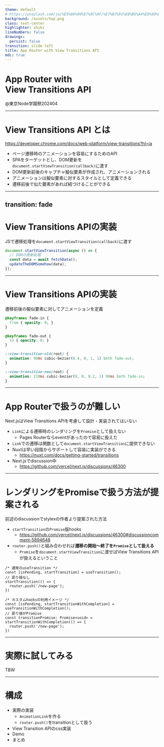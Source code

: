 ```yaml
---
theme: default
# https://unsplash.com/ja/%E5%86%99%E7%9C%9F/%E7%B7%91%E8%B5%A4%E9%9D%92%E3%81%AE%E5%85%89--MzXKfizmQs
background: /assets/top.png
class: text-center
highlighter: shiki
lineNumbers: false
drawings:
  persist: false
transition: slide-left
title: App Router with View Transitions API
mdc: true
---
```


# App Router with<br>View Transitions API

@東京Node学園祭202404

---

# View Transitions API とは

https://developer.chrome.com/docs/web-platform/view-transitions?hl=ja

- ページ遷移時のアニメーションを容易にするためのAPI
- SPAをターゲットとし、DOM更新を`document.startViewTransition(callback)`に渡す
- DOM更新前後のキャプチャ擬似要素が作成され、アニメーションされる
- アニメーションは擬似要素に対するスタイルとして定義できる
- 遷移前後で似た要素があれば紐づけることができる

---
transition: fade
---

# View Transitions APIの実装

JSで遷移処理を`document.startViewTransition(callback)`に渡す

```js
document.startViewTransition(async () => {
  // DOMの更新処理
  const data = await fetchData();
  updateTheDOMSomehow(data);
});
```

---

# View Transitions APIの実装

遷移前後の擬似要素に対してアニメーションを定義

```css
@keyframes fade-in {
  from { opacity: 0; }
}

@keyframes fade-out {
  to { opacity: 0; }
}

::view-transition-old(root) {
  animation: 90ms cubic-bezier(0.4, 0, 1, 1) both fade-out;
}

::view-transition-new(root) {
  animation: 210ms cubic-bezier(0, 0, 0.2, 1) 90ms both fade-in;
}
```

---

# App Routerで扱うのが難しい

Next.jsはView Transitions APIを考慮して設計・実装されてはいない

- `Link`による遷移時のレンダリングを`Promise`として扱えない
  - Pages Routerならeventがあったので容易に扱えた
- `Link`での遷移は関数として`document.startViewTransition`に提供できない
- Nuxtは早い段階からサポートして容易に実装ができる
  - https://nuxt.com/docs/getting-started/transitions
- Next.jsでdiscussion中
  - https://github.com/vercel/next.js/discussions/46300

---

# レンダリングをPromiseで扱う方法が提案される

前述のdiscussionでstylexの作者より提案された方法

- `startTransition`の`Promise`版hooks
  - https://github.com/vercel/next.js/discussions/46300#discussioncomment-5894648
- `router.push()`と組み合わせれば**遷移の開始〜終了を`Promise`として扱える**
  - `Promise`を`document.startViewTransition`に渡せばView Transitions APIが扱えるということ

```tsx
/* 通常のuseTransition */
const [isPending, startTransition] = useTransition();
// 戻り値なし
startTransition(() => {
  router.push('/new-page');
})
```

```tsx
/* カスタムhooksの利用イメージ */
const [isPending, startTransitionWithCompletion] = useTransitionWithCompletion();
// 戻り値がPromise
const transitionPromise: Promise<void> = startTransitionWithCompletion(() => {
  router.push('/new-page');
})
```

---

# 実際に試してみる

TBW

---

# 構成

- 実際の実装
  - `AnimationLink`を作る
  - `router.push()`をtransitionとして扱う
- View Transition APIのcss実装
- Demo
- まとめ
